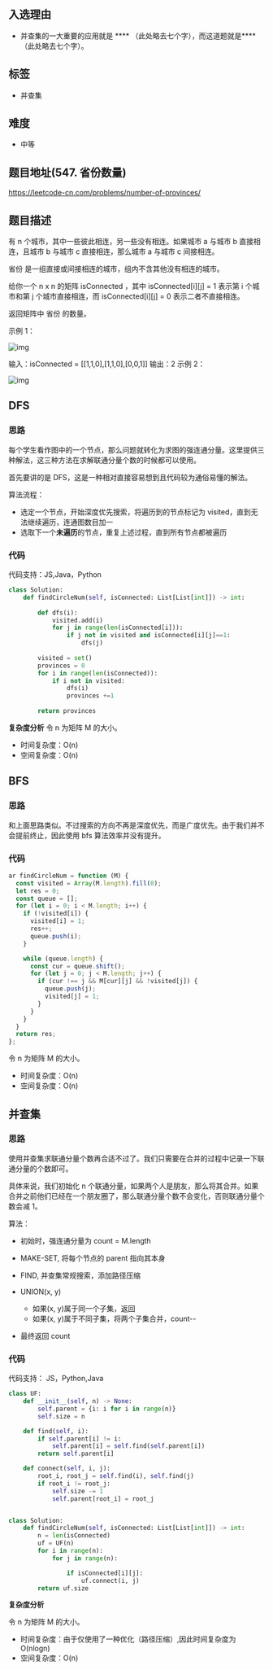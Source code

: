 ## 入选理由

- 并查集的一大重要的应用就是 **** （此处略去七个字），而这道题就是****（此处略去七个字）。

## 标签

- 并查集

## 难度

- 中等

## 题目地址(547. 省份数量)

https://leetcode-cn.com/problems/number-of-provinces/

## 题目描述

有 n 个城市，其中一些彼此相连，另一些没有相连。如果城市 a 与城市 b 直接相连，且城市 b 与城市 c 直接相连，那么城市 a 与城市 c 间接相连。

省份 是一组直接或间接相连的城市，组内不含其他没有相连的城市。

给你一个 n x n 的矩阵 isConnected ，其中 isConnected[i][j] = 1 表示第 i 个城市和第 j 个城市直接相连，而 isConnected[i][j] = 0 表示二者不直接相连。

返回矩阵中 省份 的数量。

示例 1：

![img](https://p.ipic.vip/0aybb1.jpg)



输入：isConnected = [[1,1,0],[1,1,0],[0,0,1]]
输出：2
示例 2：

![img](https://p.ipic.vip/94y5lf.jpg)

## DFS

### 思路

每个学生看作图中的一个节点，那么问题就转化为求图的强连通分量。这里提供三种解法，这三种方法在求解联通分量个数的时候都可以使用。

首先要讲的是 DFS，这是一种相对直接容易想到且代码较为通俗易懂的解法。

算法流程：

- 选定一个节点，开始深度优先搜索，将遍历到的节点标记为 visited，直到无法继续遍历，连通图数目加一
- 选取下一个**未遍历**的节点，重复上述过程，直到所有节点都被遍历

### 代码

代码支持：JS,Java，Python

```python
class Solution:
    def findCircleNum(self, isConnected: List[List[int]]) -> int:
        
        def dfs(i):
            visited.add(i)
            for j in range(len(isConnected[i])):
                if j not in visited and isConnected[i][j]==1:
                    dfs(j)
                    
        visited = set()
        provinces = 0
        for i in range(len(isConnected)):
            if i not in visited:
                dfs(i)
                provinces +=1
            
        return provinces
```

**复杂度分析** 令 n 为矩阵 M 的大小。

- 时间复杂度：O(n)
- 空间复杂度：O(n)

## BFS

### 思路

和上面思路类似。不过搜索的方向不再是深度优先，而是广度优先。由于我们并不会提前终止，因此使用 bfs 算法效率并没有提升。

### 代码

```js
ar findCircleNum = function (M) {
  const visited = Array(M.length).fill(0);
  let res = 0;
  const queue = [];
  for (let i = 0; i < M.length; i++) {
    if (!visited[i]) {
      visited[i] = 1;
      res++;
      queue.push(i);
    }

    while (queue.length) {
      const cur = queue.shift();
      for (let j = 0; j < M.length; j++) {
        if (cur !== j && M[cur][j] && !visited[j]) {
          queue.push(j);
          visited[j] = 1;
        }
      }
    }
  }
  return res;
};
```

令 n 为矩阵 M 的大小。

- 时间复杂度：O(n)
- 空间复杂度：O(n)

## 并查集

### 思路

使用并查集求联通分量个数再合适不过了。我们只需要在合并的过程中记录一下联通分量的个数即可。

具体来说，我们初始化 n 个联通分量，如果两个人是朋友，那么将其合并。如果合并之前他们已经在一个朋友圈了，那么联通分量个数不会变化，否则联通分量个数会减 1。

算法：

- 初始时，强连通分量为 count = M.length

- MAKE-SET, 将每个节点的 parent 指向其本身

- FIND, 并查集常规搜索，添加路径压缩

- UNION(x, y)

  - 如果(x, y)属于同一个子集，返回
  - 如果(x, y)属于不同子集，将两个子集合并，count--

  

- 最终返回 count

### 代码

代码支持： JS，Python,Java

```python
class UF:
    def __init__(self, n) -> None:
        self.parent = {i: i for i in range(n)}
        self.size = n

    def find(self, i):
        if self.parent[i] != i:
            self.parent[i] = self.find(self.parent[i])
        return self.parent[i]

    def connect(self, i, j):
        root_i, root_j = self.find(i), self.find(j)
        if root_i != root_j:
            self.size -= 1
            self.parent[root_i] = root_j


class Solution:
    def findCircleNum(self, isConnected: List[List[int]]) -> int:
        n = len(isConnected)
        uf = UF(n)
        for i in range(n):
            for j in range(n):

                if isConnected[i][j]:
                    uf.connect(i, j)
        return uf.size
```

**复杂度分析**

令 n 为矩阵 M 的大小。

- 时间复杂度：由于仅使用了一种优化（路径压缩）,因此时间复杂度为 O(nlogn)
- 空间复杂度：O(n)
